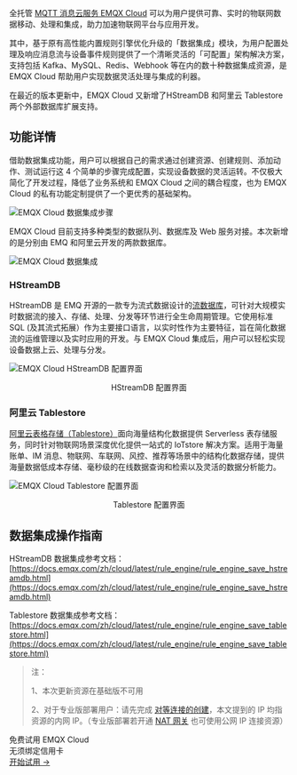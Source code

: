 全托管 [MQTT 消息云服务 EMQX Cloud](https://www.emqx.com/zh/cloud) 可以为用户提供可靠、实时的物联网数据移动、处理和集成，助力加速物联网平台与应用开发。

其中，基于原有高性能内置规则引擎优化升级的「数据集成」模块，为用户配置处理及响应消息流与设备事件规则提供了一个清晰灵活的「可配置」架构解决方案，支持包括 Kafka、MySQL、Redis、Webhook 等在内的数十种数据集成资源，是 EMQX Cloud 帮助用户实现数据灵活处理与集成的利器。

在最近的版本更新中，EMQX Cloud 又新增了HStreamDB 和阿里云 Tablestore 两个外部数据库扩展支持。

## 功能详情

借助数据集成功能，用户可以根据自己的需求通过创建资源、创建规则、添加动作、测试运行这 4 个简单的步骤完成配置，实现设备数据的灵活运转。不仅极大简化了开发过程，降低了业务系统和 EMQX Cloud 之间的耦合程度，也为 EMQX Cloud 的私有功能定制提供了一个更优秀的基础架构。

![EMQX Cloud 数据集成步骤](https://assets.emqx.com/images/832567b28e5f94d54fa6344607c3c938.png)

EMQX Cloud 目前支持多种类型的数据队列、数据库及 Web 服务对接。本次新增的是分别由 EMQ 和阿里云开发的两款数据库。

![EMQX Cloud 数据集成](https://assets.emqx.com/images/3d25c7a9c01cbf7a373cd3f91661898a.png)

### HStreamDB

HStreamDB 是 EMQ 开源的一款专为流式数据设计的[流数据库](https://hstream.io/zh)，可针对大规模实时数据流的接入、存储、处理、分发等环节进行全生命周期管理。它使用标准 SQL (及其流式拓展）作为主要接口语言，以实时性作为主要特征，旨在简化数据流的运维管理以及实时应用的开发。与 EMQX Cloud 集成后，用户可以轻松实现设备数据上云、处理与分发。

![EMQX Cloud HStreamDB 配置界面](https://assets.emqx.com/images/9e52cfbbc2d4089731edfa94fcd6bda7.png)

<center>HStreamDB 配置界面</center>

### 阿里云 Tablestore

[阿里云表格存储（Tablestore）](https://help.aliyun.com/document_detail/27280.html)面向海量结构化数据提供 Serverless 表存储服务，同时针对物联网场景深度优化提供一站式的 IoTstore 解决方案。适用于海量账单、IM 消息、物联网、车联网、风控、推荐等场景中的结构化数据存储，提供海量数据低成本存储、毫秒级的在线数据查询和检索以及灵活的数据分析能力。

![EMQX Cloud Tablestore 配置界面](https://assets.emqx.com/images/fd2e30f14bf5058451478ca6d43dae08.png)

<center>Tablestore 配置界面</center>

## 数据集成操作指南

HStreamDB 数据集成参考文档：[https://docs.emqx.com/zh/cloud/latest/rule_engine/rule_engine_save_hstreamdb.html](https://docs.emqx.com/zh/cloud/latest/rule_engine/rule_engine_save_hstreamdb.html) 

Tablestore 数据集成参考文档：[https://docs.emqx.com/zh/cloud/latest/rule_engine/rule_engine_save_tablestore.html](https://docs.emqx.com/zh/cloud/latest/rule_engine/rule_engine_save_tablestore.html) 

> 注：
>
> 1、本次更新资源在基础版不可用
>
> 2、对于专业版部署用户：请先完成 [对等连接的创建](https://docs.emqx.com/zh/cloud/latest/deployments/vpc_peering.html)，本文提到的 IP 均指资源的内网 IP。（专业版部署若开通 [NAT 网关](https://docs.emqx.com/zh/cloud/latest/vas/nat-gateway.html) 也可使用公网 IP 连接资源）


<section class="promotion">
    <div>
        免费试用 EMQX Cloud
        <div class="is-size-14 is-text-normal has-text-weight-normal">无须绑定信用卡</div>
    </div>
    <a href="https://accounts-zh.emqx.com/signup?continue=https://cloud.emqx.com/console/deployments/0?oper=new" class="button is-gradient px-5">开始试用 →</a>
</section>
